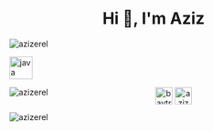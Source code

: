 <h1 align="center">Hi 👋, I'm Aziz</h1>

<p align="left"> <img src="https://komarev.com/ghpvc/?username=azizerel" alt="azizerel" /> </p>

<p align="left"><img src="https://devicons.github.io/devicon/devicon.git/icons/java/java-original-wordmark.svg" alt="java" width="40" height="40"/></p><img align="left" src="https://github-readme-stats.vercel.app/api/top-langs/?username=azizerel&layout=compact&hide=html" alt="azizerel" />

<p align="center">
<a href="https://twitter.com/baytraesk" target="blank"><img align="center" src="https://cdn.jsdelivr.net/npm/simple-icons@3.0.1/icons/twitter.svg" alt="baytraesk" height="30" width="30" /></a>
<a href="https://linkedin.com/in/azizerel" target="blank"><img align="center" src="https://cdn.jsdelivr.net/npm/simple-icons@3.0.1/icons/linkedin.svg" alt="azizerel" height="30" width="30" /></a>
</p>


<img align="center" src="https://github-readme-stats.vercel.app/api?username=azizerel&show_icons=true" alt="azizerel" />
